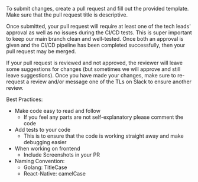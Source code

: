 To submit changes, create a pull request and fill out the provided template. Make sure that the pull request title is descriptive.

Once submitted, your pull request will require at least one of the tech leads' approval as well as no issues during the CI/CD tests. This is super important to keep our main branch clean and well-tested. Once both an approval is given and the CI/CD pipeline has been completed successfully, then your pull request may be merged.

If your pull request is reviewed and not approved, the reviewer will leave some suggestions for changes (but sometimes we will approve and still leave suggestions). Once you have made your changes, make sure to re-request a review and/or message one of the TLs on Slack to ensure another review.

Best Practices:
- Make code easy to read and follow
  - If you feel any parts are not self-explanatory please comment the code
- Add tests to your code
  - This is to ensure that the code is working straight away and make debugging easier
- When working on frontend
  - Include Screenshots in your PR
- Naming Convention:
  - Golang: TitleCase
  - React-Native: camelCase
